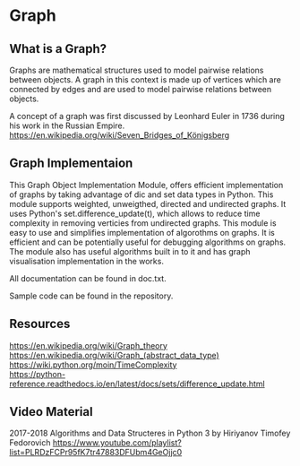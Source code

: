 # Graph
## What is a Graph?
Graphs are mathematical structures used to model pairwise relations between objects. A graph in this context is made up of 
vertices which are connected by edges and are used to model pairwise relations between objects.

A concept of a graph was first discussed by Leonhard Euler in 1736 during his work in the Russian Empire.
https://en.wikipedia.org/wiki/Seven_Bridges_of_Königsberg

## Graph Implementaion
This Graph Object Implementation Module, offers efficient implementation of graphs by taking advantage of dic and set data
types in Python. This module supports weighted, unweigthed, directed and undirected graphs. It uses Python's set.difference_update(t), which allows to reduce time complexity in removing verticies from undirected graphs. This module is
easy to use and simplifies implementation of algorothms on graphs. It is efficient and can be potentially useful for debugging algorithms 
on graphs. The module also has useful algorithms built in to it and has graph visualisation implementation in the works.

All documentation can be found in doc.txt.

Sample code can be found in the repository. 

## Resources
https://en.wikipedia.org/wiki/Graph_theory  
https://en.wikipedia.org/wiki/Graph_(abstract_data_type)  
https://wiki.python.org/moin/TimeComplexity  
https://python-reference.readthedocs.io/en/latest/docs/sets/difference_update.html

## Video Material
2017-2018 Algorithms and Data Structeres in Python 3 by Hiriyanov Timofey Fedorovich
https://www.youtube.com/playlist?list=PLRDzFCPr95fK7tr47883DFUbm4GeOjjc0
